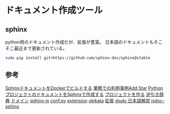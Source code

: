 # ドキュメント作成ツール

## sphinx

python用のドキュメント作成だが、拡張が豊富。
日本語のドキュメントもそこそこ最近まで更新されている。

```bash
sudo pip install git+https://github.com/sphinx-doc/sphinx@stable
```


## 参考

[SphinxドキュメントをDockerでビルドする][*1]
[業務での利用事例Add Star][*2]
[PythonプロジェクトのドキュメントをSphinxで作成する][*3]
[プロジェクトを作る][*4]
[逆引き辞典][*5]
[ドメイン][*6]
[sphinx-js][*7]
[conf.py][*8]
[extension][*9]
[okikata][*10]
[拡張][*11]
[study 日本語解説][*12]
[jsdoc-sphinx][*13]


[*1]:http://www.rhoboro.com/2016/09/04/docker-build-sphinx.html
[*2]:http://sphinx-users.jp/event/20101203_jus_benkyoukai/practical_sample/index.html
[*3]:http://qiita.com/icoxfog417/items/9e2eb932b61aa9b9e427
[*4]:http://sphinx-users.jp/gettingstarted/make_project.html#id2
[*5]:http://sphinx-users.jp/reverse-dict/index.html
[*6]:http://www.sphinx-doc.org/ja/stable/domains.html
[*7]:https://github.com/erikrose/sphinx-js
[*8]:http://www.sphinx-doc.org/ja/stable/config.html
[*9]:http://tk0miya.hatenablog.com/entry/20111206/p1
[*10]:http://oktavia.info/ja/pages/what/what.html
[*11]:http://sphinx.shibu.jp/extensions.html
[*12]:http://planset-study-sphinx.readthedocs.io/ja/latest/01.html
[*13]:https://github.com/HumanBrainProject/jsdoc-sphinx
